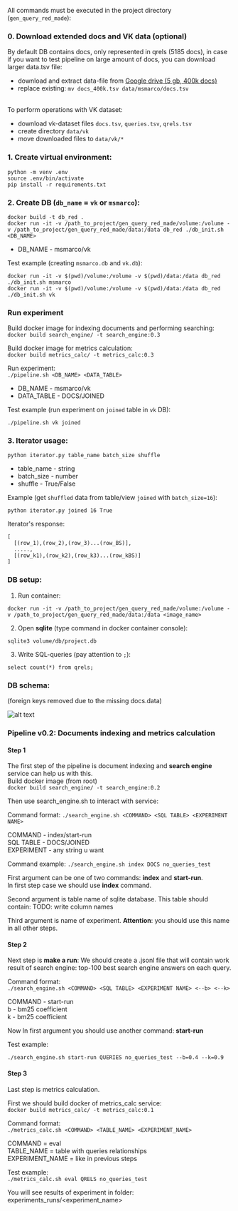 All commands must be executed in the project directory (``gen_query_red_made``):
### 0. Download extended docs and VK data (optional)
By default DB contains docs, only represented in qrels (5185 docs), in case if you want to test pipeline on large amount of docs, you can download larger data.tsv file: 

- download and extract data-file from [Google drive (5 gb, 400k docs)](https://drive.google.com/file/d/1rF6nZE-z32lR2A-AS1gVZUL4mDKP-C4O/view?usp=sharing) 
- replace existing: ``mv docs_400k.tsv data/msmarco/docs.tsv``
<br><br>

To perform operations with VK dataset:
- download vk-dataset files ``docs.tsv``, ``queries.tsv``, ``qrels.tsv``
- create directory ``data/vk``
- move downloaded files to ``data/vk/*``


### 1. Create virtual environment:
```
python -m venv .env
source .env/bin/activate
pip install -r requirements.txt
```

### 2. Create DB (``db_name`` = ``vk`` or ``msmarco``):
```
docker build -t db_red .
docker run -it -v /path_to_project/gen_query_red_made/volume:/volume -v /path_to_project/gen_query_red_made/data:/data db_red ./db_init.sh <DB_NAME>
```
- DB_NAME - msmarco/vk <br>

Test example (creating ``msmarco.db`` and ``vk.db``):
```
docker run -it -v $(pwd)/volume:/volume -v $(pwd)/data:/data db_red ./db_init.sh msmarco
docker run -it -v $(pwd)/volume:/volume -v $(pwd)/data:/data db_red ./db_init.sh vk
```

### Run experiment

Build docker image for indexing documents and performing searching: <br>
``docker build search_engine/ -t search_engine:0.3``

Build docker image for metrics calculation: <br>
``docker build metrics_calc/ -t metrics_calc:0.3``

Run experiment: <br>
``./pipeline.sh <DB_NAME> <DATA_TABLE>``

- DB_NAME - msmarco/vk <br>
- DATA_TABLE - DOCS/JOINED <br>

Test example (run experiment on ``joined`` table in ``vk`` DB):
```
./pipeline.sh vk joined
```


### 3. Iterator usage:
``python iterator.py table_name batch_size shuffle``

- table_name - string
- batch_size - number
- shuffle - True/False

Example (get ``shuffled`` data from table/view ``joined`` with ``batch_size=16``):

``python iterator.py joined 16 True``


Iterator's response:
```
[
  [(row_1),(row_2),(row_3)...(row_BS)],
  .....,
  [(row_k1),(row_k2),(row_k3)...(row_kBS)]
]
```


### DB setup:
1. Run container:

``docker run -it -v /path_to_project/gen_query_red_made/volume:/volume -v /path_to_project/gen_query_red_made/data:/data <image_name>``

2. Open **sqlite** (type command in docker container console):

``sqlite3 volume/db/project.db``

3. Write SQL-queries (pay attention to ``;``):

``select count(*) from qrels;``

### DB schema:
(foreign keys removed due to the missing docs.data)

![alt text](https://user-images.githubusercontent.com/21123064/235138482-c678a431-a8aa-43fa-bb46-568509893351.png)

### Pipeline v0.2: Documents indexing and metrics calculation

#### Step 1
The first step of the pipeline is document indexing and
**search engine** service can help us with this. <br>
Build docker image (from root) <br>
``docker build search_engine/ -t search_engine:0.2``

Then use search_engine.sh to interact with service:

Command format:
``./search_engine.sh <COMMAND> <SQL TABLE> <EXPERIMENT NAME>``

COMMAND - index/start-run <br>
SQL TABLE - DOCS/JOINED <br>
EXPERIMENT - any string u want <br>

Command example:
``./search_engine.sh index DOCS no_queries_test ``

First argument can be one of two commands: **index** and **start-run**. <br/>
In first step case we should use **index** command.

Second argument is table name of sqlite database. This table should contain:
TODO: write column names

Third argument is name of experiment. **Attention**: you should use this name in all other steps.


#### Step 2

Next step is **make a run**:
We should create a .jsonl file that will contain work result of search engine: 
top-100 best search engine answers on each query.

Command format: <br>
``./search_engine.sh <COMMAND> <SQL TABLE> <EXPERIMENT NAME> <--b> <--k>``

COMMAND - start-run <br>
b - bm25 coefficient <br>
k - bm25 coefficient

Now In first argument you should use another command: **start-run**

Test example:

``./search_engine.sh start-run QUERIES no_queries_test --b=0.4 --k=0.9``

#### Step 3
Last step is metrics calculation.

First we should build docker of metrics_calc service: <br>
``docker build metrics_calc/ -t metrics_calc:0.1``

Command format: <br>
``./metrics_calc.sh <COMMAND> <TABLE_NAME> <EXPERIMENT_NAME>``

COMMAND = eval <br>
TABLE_NAME = table with queries relationships <br>
EXPERIMENT_NAME = like in previous steps

Test example: <br>
``./metrics_calc.sh eval QRELS no_queries_test``

You will see results of experiment in folder: experiments_runs/<experiment_name>
